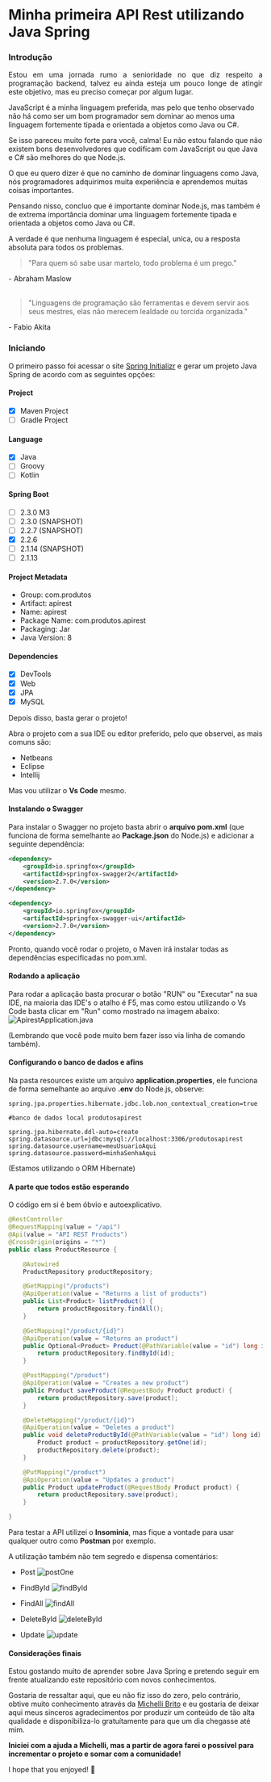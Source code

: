 # Minha primeira API Rest utilizando Java Spring

### Introdução

<p style='text-align: justify;'>
Estou em uma jornada rumo a senioridade no que diz respeito a programação backend, talvez eu ainda esteja um pouco longe de atingir este objetivo, mas eu preciso começar por algum lugar.

JavaScript é a minha linguagem preferida, mas pelo que tenho observado não há como ser um bom programador sem dominar ao menos uma linguagem fortemente tipada e orientada a objetos como Java ou C#.

Se isso pareceu muito forte para você, calma! Eu não estou falando que não existem bons desenvolvedores que codificam com JavaScript ou que Java e C# são melhores do que Node.js.

O que eu quero dizer é que no caminho de dominar linguagens como Java, nós programadores adquirimos muita experiência e aprendemos muitas coisas importantes.

Pensando nisso, concluo que é importante dominar Node.js, mas também é de extrema importância dominar uma linguagem fortemente tipada e orientada a objetos como Java ou C#.

A verdade é que nenhuma linguagem é especial, unica, ou a resposta absoluta para todos os problemas.

<blockquote>
"Para quem só sabe usar martelo, todo problema é um prego."
</blockquote>
- Abraham Maslow
<br />
<br />
<blockquote>
"Linguagens de programação são ferramentas e devem servir aos seus mestres, elas não merecem lealdade ou torcida organizada."
</blockquote>
- Fabio Akita
</p>

### Iniciando

O primeiro passo foi acessar o site [Spring Initializr](https://start.spring.io/) e gerar um projeto Java Spring de acordo com as seguintes opções:

#### Project

- [x] Maven Project
- [ ] Gradle Project

#### Language

- [x] Java
- [ ] Groovy
- [ ] Kotlin

#### Spring Boot

- [ ] 2.3.0 M3
- [ ] 2.3.0 (SNAPSHOT)
- [ ] 2.2.7 (SNAPSHOT)
- [x] 2.2.6
- [ ] 2.1.14 (SNAPSHOT)
- [ ] 2.1.13

#### Project Metadata

- Group: com.produtos
- Artifact: apirest
- Name: apirest
- Package Name: com.produtos.apirest
- Packaging: Jar
- Java Version: 8

#### Dependencies

- [x] DevTools
- [x] Web
- [x] JPA
- [x] MySQL

Depois disso, basta gerar o projeto!

Abra o projeto com a sua IDE ou editor preferido, pelo que observei, as mais comuns são:

- Netbeans
- Eclipse
- Intellij

Mas vou utilizar o **Vs Code** mesmo.

#### Instalando o Swagger

Para instalar o Swagger no projeto basta abrir o **arquivo pom.xml** (que funciona de forma semelhante ao **Package.json** do Node.js) e adicionar a seguinte dependência:

```xml
<dependency>
    <groupId>io.springfox</groupId>
    <artifactId>springfox-swagger2</artifactId>
    <version>2.7.0</version>
</dependency>

<dependency>
    <groupId>io.springfox</groupId>
    <artifactId>springfox-swagger-ui</artifactId>
    <version>2.7.0</version>
</dependency>
```

Pronto, quando você rodar o projeto, o Maven irá instalar todas as dependências especificadas no pom.xml.

#### Rodando a aplicação

Para rodar a aplicação basta procurar o botão "RUN" ou "Executar" na sua IDE, na maioria das IDE's o atalho é F5, mas como estou utilizando o Vs Code basta clicar em "Run" como mostrado na imagem abaixo:
![ApirestApplication.java](./img/img01.png)

(Lembrando que você pode muito bem fazer isso via linha de comando também).

#### Configurando o banco de dados e afins

Na pasta resources existe um arquivo **application.properties**, ele funciona de forma semelhante ao arquivo **.env** do Node.js, observe:

```properties
spring.jpa.properties.hibernate.jdbc.lob.non_contextual_creation=true

#banco de dados local produtosapirest

spring.jpa.hibernate.ddl-auto=create
spring.datasource.url=jdbc:mysql://localhost:3306/produtosapirest
spring.datasource.username=meuUsuarioAqui
spring.datasource.password=minhaSenhaAqui
```

(Estamos utilizando o ORM Hibernate)

#### A parte que todos estão esperando

O código em si é bem óbvio e autoexplicativo.

```java
@RestController
@RequestMapping(value = "/api")
@Api(value = "API REST Products")
@CrossOrigin(origins = "*")
public class ProductResource {

    @Autowired
    ProductRepository productRepository;

    @GetMapping("/products")
    @ApiOperation(value = "Returns a list of products")
    public List<Product> listProduct() {
        return productRepository.findAll();
    }

    @GetMapping("/product/{id}")
    @ApiOperation(value = "Returns an product")
    public Optional<Product> Product(@PathVariable(value = "id") long id) {
        return productRepository.findById(id);
    }

    @PostMapping("/product")
    @ApiOperation(value = "Creates a new product")
    public Product saveProduct(@RequestBody Product product) {
        return productRepository.save(product);
    }

    @DeleteMapping("/product/{id}")
    @ApiOperation(value = "Deletes a product")
    public void deleteProductById(@PathVariable(value = "id") long id) {
        Product product = productRepository.getOne(id);
        productRepository.delete(product);
    }

    @PutMapping("/product")
    @ApiOperation(value = "Updates a product")
    public Product updateProduct(@RequestBody Product product) {
        return productRepository.save(product);
    }

}

```

Para testar a API utilizei o **Insominia**, mas fique a vontade para usar qualquer outro como **Postman** por exemplo.

A utilização também não tem segredo e dispensa comentários:

- Post
  ![postOne](./img/img02.png)

- FindById
  ![findById](./img/img03.png)

- FindAll
  ![findAll](./img/img04.png)

- DeleteById
  ![deleteById](./img/img05.png)

- Update
  ![update](./img/img06.png)

#### Considerações finais

Estou gostando muito de aprender sobre Java Spring e pretendo seguir em frente atualizando este repositório com novos conhecimentos.

Gostaria de ressaltar aqui, que eu não fiz isso do zero, pelo contrário, obtive muito conhecimento através da [Michelli Brito](https://github.com/MichelliBrito) e eu gostaria de deixar aqui meus sinceros agradecimentos por produzir um conteúdo de tão alta qualidade e disponibiliza-lo gratuítamente para que um dia chegasse até mim.

**Iniciei com a ajuda a Michelli, mas a partir de agora farei o possível para incrementar o projeto e somar com a comunidade!**

I hope that you enjoyed! :see_no_evil:
